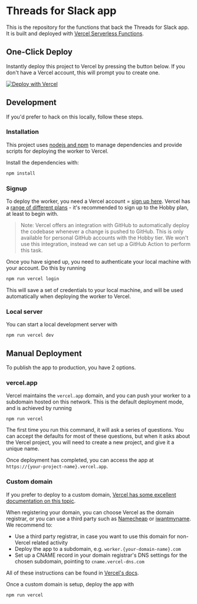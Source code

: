 # Threads for Slack app

This is the repository for the functions that back the Threads for Slack app. It is built and deployed with [Vercel Serverless Functions](https://vercel.com/docs/serverless-functions/introduction).

## One-Click Deploy

Instantly deploy this project to Vercel by pressing the button below. If you don't have a Vercel account, this will prompt you to create one.

[![Deploy with Vercel](https://vercel.com/button)](https://vercel.com/new/git/external?repository-url=https%3A%2F%2Fgithub.com%2Fstudiozeffa%2Fthreadsforslack-app)

## Development

If you'd prefer to hack on this locally, follow these steps.

### Installation

This project uses [nodejs and npm](https://docs.npmjs.com/downloading-and-installing-node-js-and-npm) to manage dependencies and provide scripts for deploying the worker to Vercel.

Install the dependencies with:

```bash
npm install
```

### Signup

To deploy the worker, you need a Vercel account = [sign up here](https://vercel.com/signup). Vercel has a [range of different plans](https://vercel.com/pricing) - it's recommended to sign up to the Hobby plan, at least to begin with.

> Note: Vercel offers an integration with GitHub to automatically deploy the codebase whenever a change is pushed to GitHub. This is only available for personal GitHub accounts with the Hobby tier. We won't use this integration, instead we can set up a GitHub Action to perform this task.

Once you have signed up, you need to authenticate your local machine with your account. Do this by running

```bash
npm run vercel login
```

This will save a set of credentials to your local machine, and will be used automatically when deploying the worker to Vercel.

### Local server

You can start a local development server with

```
npm run vercel dev
```

## Manual Deployment

To publish the app to production, you have 2 options.

### vercel.app

Vercel maintains the `vercel.app` domain, and you can push your worker to a subdomain hosted on this network. This is the default deployment mode, and is achieved by running

```
npm run vercel
```

The first time you run this command, it will ask a series of questions. You can accept the defaults for most of these questions, but when it asks about the Vercel project, you will need to create a new project, and give it a unique name.

Once deployment has completed, you can access the app at `https://{your-project-name}.vercel.app`.

### Custom domain

If you prefer to deploy to a custom domain, [Vercel has some excellent documentation on this topic](https://vercel.com/docs/custom-domains).

When registering your domain, you can choose Vercel as the domain registrar, or you can use a third party such as [Namecheap](https://www.namecheap.com/) or [iwantmyname](https://iwantmyname.com/). We recommend to:

- Use a third party registrar, in case you want to use this domain for non-Vercel related activity
- Deploy the app to a subdomain, e.g. `worker.{your-domain-name}.com`
- Set up a CNAME record in your domain registrar's DNS settings for the chosen subdomain, pointing to `cname.vercel-dns.com`

All of these instructions can be found in [Vercel's docs](https://vercel.com/docs/custom-domains).

Once a custom domain is setup, deploy the app with

```
npm run vercel
```
